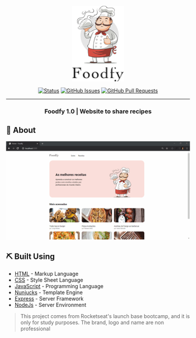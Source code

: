 <p align="center">
  <a href="" rel="noopener">
 <img src="/.github/logo.png" alt="Project logo"></a>
</p>

<div align="center">

  [![Status](https://img.shields.io/badge/status-active-success.svg)]() 
  [![GitHub Issues](https://img.shields.io/github/issues/lpaulovt/Foodfy.svg)](https://github.com/lpaulovt/Foodfy/issues)
  [![GitHub Pull Requests](https://img.shields.io/github/issues-pr/lpaulovt/Foodfy.svg)](https://github.com/lpaulovt/Foodfy/pulls)

</div>

---

<h3 align="center">
Foodfy 1.0 | Website to share recipes
</h3>

## 🧐 About 
<div align="center">
  <img src="/.github/foodfy-2.0.gif">
</div>

## ⛏️ Built Using 
- [HTML]() - Markup Language
- [CSS]() - Style Sheet Language
- [JavaScript]() - Programming Language
- [Nunjucks]() - Template Engine
- [Express](https://expressjs.com/) - Server Framework
- [NodeJs](https://nodejs.org/en/) - Server Environment

<blockquote alt="[ignore]">
  <p>
    This project comes from Rocketseat's launch base bootcamp, and it is only for study purposes. The brand, logo and name are non professional
  </p>
</blockquote>